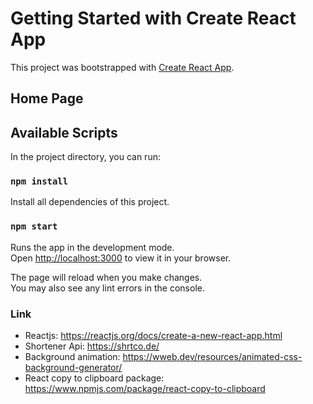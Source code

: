 # Getting Started with Create React App

This project was bootstrapped with [Create React App](https://github.com/facebook/create-react-app).

## Home Page

## Available Scripts

In the project directory, you can run:

### `npm install`
Install all dependencies of this project.

### `npm start`

Runs the app in the development mode.\
Open [http://localhost:3000](http://localhost:3000) to view it in your browser.

The page will reload when you make changes.\
You may also see any lint errors in the console.

### Link
- Reactjs: https://reactjs.org/docs/create-a-new-react-app.html 
- Shortener Api: https://shrtco.de/ 
- Background animation: https://wweb.dev/resources/animated-css-background-generator/
- React copy to clipboard package: https://www.npmjs.com/package/react-copy-to-clipboard

